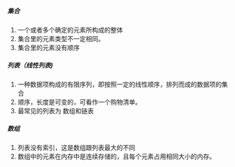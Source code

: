 ##### 集合
1. 一个或者多个确定的元素所构成的整体
2. 集合里的元素类型不一定相同。
3. 集合里的元素没有顺序

##### 列表（线性列表)
1. 一种数据项构成的有限序列，即按照一定的线性顺序，排列而成的数据项的集合
2. 顺序，长度是可变的，可看作一个购物清单。
3. 最常见的列表为 数组和链表

##### 数组
1. 列表没有索引，这是数组跟列表最大的不同
2. 数组中的元素在内存中是连续存储的，且每个元素占用相同大小的内存。